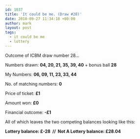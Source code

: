 ```yaml
---
id: 1037
title: 'It could be me. (Draw #28)'
date: 2010-09-27 11:34:18 +00:00
author: mark
layout: post
tags:
  - it could be me
  - lottery
---
```

Outcome of ICBM draw number 28...

Numbers drawn: **04, 20, 21, 35, 39, 40** + bonus ball **28**

My Numbers: **06, 09, 11, 23, 33, 44**

No. of matching numbers: **0**

Price of ticket: **£1**

Amount won: **£0**

Financial outcome: **-£1**

All of which leaves the two competing balances looking like this:

**Lottery balance: £-28  //  Not A Lottery balance: £28.04**
